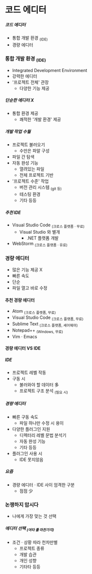 코드 에디터
====

##### 코드 에디터
- 통합 개발 환경 <sub>(IDE)</sub>
- 경량 에디터

### 통합 개발 환경 <sub>(IDE)</sub>
- Integrated Development Environment
- 강력한 에디터
- '프로젝트 전체' 관장
  - 다양한 기능 제공

##### 단순한 에디터 X
- 통합 환경 제공
  - 쾌적한 '개발 환경' 제공

##### 개발 작업 수월
- 프로젝트 불러오기
  - 수만은 파알 구성
- 파일 간 탐색
- 자동 완성 기능
  - 열려있는 파일
  - 전체 프로젝트 기반
- '프로젝트 수준' 작업
  - 버전 관리 시스템 <sub>(git 등)</sub>
  - 테스팅 환경
  - 기타 등등

##### 추천 IDE
- Visual Studio Code <sub>(크로스 플랫폼 · 무료)</sub>
  - Visual Studio 와 별개
    - .NET 플랫폼 개발
- WebStorm <sub>(크로스 플랫폼 · 유료)</sub>

### 경량 에디터
- 많은 기능 제공 X
- 빠른 속도
- 단순
- 파일 열고 바로 수정

#### 추천 경량 에디터
- Atom <sub>(크로스 플랫폼, 무료)</sub>
- Visual Studio Code <sub>(크로스 플랫폼, 무료)</sub>
- Sublime Text <sub>(크로스 플랫폼, 셰어웨어)</sub>
- Notepad++ <sub>(Windows, 무료)</sub>
- Vim · Emacs

#### 경량 에디터 VS IDE

##### IDE
- 프로젝트 레벨 작동
- 구동 시
  - 불러와야 할 데이터 多
  - 프로젝트 구조 분석 <sub>(필요 시)</sub>

##### 경량 에디터
- 빠른 구동 속도
  - 파일 하나만 수정 시 용이
- 다양한 플러그인 지원
  - 디렉터리 레벨 문법 분석기
  - 자동 완성 기능
  - 기타 등등
- 플러그인 사용 시
  - IDE 못지않음

##### 요즘
- 경량 에디터 · IDE 사이 엄격한 구분
  - 점점 少

### 논쟁하지 맙시다
- 나에게 가장 맞는 것 선택

##### 에디터 선택 <sub>(여타 툴 마찬가지)</sub>
- 조건 · 상황 따라 천차만별
  - 프로젝트 종류
  - 개발 습관
  - 개인 성향
  - 기타타 등등
